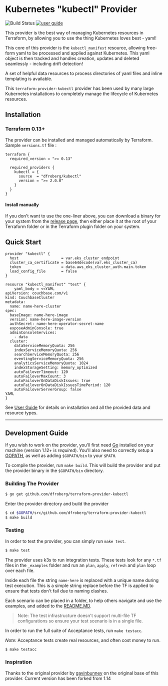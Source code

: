 # Kubernetes "kubectl" Provider 

![Build Status](https://github.com/dfroberg/terraform-provider-kubectl/actions/workflows/tests.yml/badge.svg) [![user guide](https://img.shields.io/badge/-user%20guide-blue)](https://registry.terraform.io/providers/dfroberg/kubectl)

This provider is the best way of managing Kubernetes resources in Terraform, by allowing you to use the thing 
Kubernetes loves best - yaml!

This core of this provider is the `kubectl_manifest` resource, allowing free-form yaml to be processed and applied against Kubernetes.
This yaml object is then tracked and handles creation, updates and deleted seamlessly - including drift detection!

A set of helpful data resources to process directories of yaml files and inline templating is available.

This `terraform-provider-kubectl` provider has been used by many large Kubernetes installations to completely
manage the lifecycle of Kubernetes resources. 

## Installation

### Terraform 0.13+

The provider can be installed and managed automatically by Terraform. Sample `versions.tf` file :

```hcl
terraform {
  required_version = ">= 0.13"

  required_providers {
    kubectl = {
      source  = "dfroberg/kubectl"
      version = ">= 2.0.0"
    }
  }
}
```

#### Install manually

If you don't want to use the one-liner above, you can download a binary for your system from the [release page](https://github.com/dfroberg/terraform-provider-kubectl/releases), 
then either place it at the root of your Terraform folder or in the Terraform plugin folder on your system.

## Quick Start

```hcl
provider "kubectl" {
  host                   = var.eks_cluster_endpoint
  cluster_ca_certificate = base64decode(var.eks_cluster_ca)
  token                  = data.aws_eks_cluster_auth.main.token
  load_config_file       = false
}

resource "kubectl_manifest" "test" {
    yaml_body = <<YAML
apiVersion: couchbase.com/v1
kind: CouchbaseCluster
metadata:
  name: name-here-cluster
spec:
  baseImage: name-here-image
  version: name-here-image-version
  authSecret: name-here-operator-secret-name
  exposeAdminConsole: true
  adminConsoleServices:
    - data
  cluster:
    dataServiceMemoryQuota: 256
    indexServiceMemoryQuota: 256
    searchServiceMemoryQuota: 256
    eventingServiceMemoryQuota: 256
    analyticsServiceMemoryQuota: 1024
    indexStorageSetting: memory_optimized
    autoFailoverTimeout: 120
    autoFailoverMaxCount: 3
    autoFailoverOnDataDiskIssues: true
    autoFailoverOnDataDiskIssuesTimePeriod: 120
    autoFailoverServerGroup: false
YAML
}
```

See [User Guide](https://registry.terraform.io/providers/dfroberg/kubectl/latest) for details on installation and all the provided data and resource types.

---

## Development Guide

If you wish to work on the provider, you'll first need [Go](http://www.golang.org) installed on your machine (version 1.12+ is *required*).
You'll also need to correctly setup a [GOPATH](http://golang.org/doc/code.html#GOPATH), as well as adding `$GOPATH/bin` to your `$PATH`.

To compile the provider, run `make build`. This will build the provider and put the provider binary in the `$GOPATH/bin` directory.

### Building The Provider

```sh
$ go get github.com/dfroberg/terraform-provider-kubectl
```

Enter the provider directory and build the provider

```sh
$ cd $GOPATH/src/github.com/dfroberg/terraform-provider-kubectl
$ make build
```

### Testing

In order to test the provider, you can simply run `make test`.

```sh
$ make test
```

The provider uses k3s to run integration tests. These tests look for any `*.tf` files in the `_examples` folder and run an `plan`, `apply`, `refresh` and `plan` loop over each file. 

Inside each file the string `name-here` is replaced with a unique name during test execution. This is a simple string replace before the TF is applied to ensure that tests don't fail due to naming clashes. 

Each scenario can be placed in a folder, to help others navigate and use the examples, and added to the [README.MD](./_examples/README.MD). 

> Note: The test infrastructure doesn't support multi-file TF configurations so ensure your test scenario is in a single file. 

In order to run the full suite of Acceptance tests, run `make testacc`.

*Note:* Acceptance tests create real resources, and often cost money to run.

```sh
$ make testacc
```

### Inspiration

Thanks to the original provider by [gavinbunney](https://github.com/gavinbunney/terraform-provider-kubectl) on the original base of this provider. Current version has been forked from 1.14

